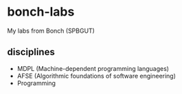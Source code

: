 # bonch-labs
My labs from Bonch (SPBGUT)

## disciplines
* MDPL (Machine-dependent programming languages)
* AFSE (Algorithmic foundations of software engineering)
* Programming
